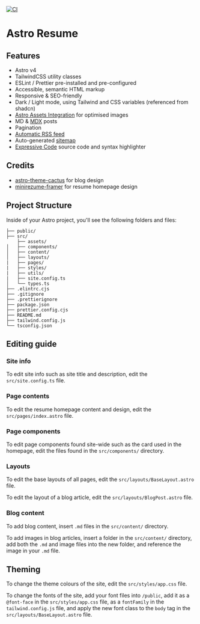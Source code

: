 [![CI](https://github.com/tarunkoshy7/resume-website/actions/workflows/ci.yml/badge.svg)](https://github.com/tarunkoshy7/resume-website/actions/workflows/ci.yml)

# Astro Resume

## Features

- Astro v4
- TailwindCSS utility classes
- ESLint / Prettier pre-installed and pre-configured
- Accessible, semantic HTML markup
- Responsive & SEO-friendly
- Dark / Light mode, using Tailwind and CSS variables (referenced from shadcn)
- [Astro Assets Integration](https://docs.astro.build/en/guides/assets/) for optimised images
- MD & [MDX](https://docs.astro.build/en/guides/markdown-content/#mdx-only-features) posts
- Pagination
- [Automatic RSS feed](https://docs.astro.build/en/guides/rss)
- Auto-generated [sitemap](https://docs.astro.build/en/guides/integrations-guide/sitemap/)
- [Expressive Code](https://expressive-code.com/) source code and syntax highlighter

## Credits

- [astro-theme-cactus](https://github.com/chrismwilliams/astro-theme-cactus) for blog design
- [minirezume-framer](https://minirezume.framer.website/) for resume homepage design

## Project Structure

Inside of your Astro project, you'll see the following folders and files:

```text
├── public/
├── src/
    ├── assets/
│   ├── components/
│   ├── content/
│   ├── layouts/
|   ├── pages/
|   ├── styles/
|   ├── utils/
|   ├── site.config.ts
│   └── types.ts
├── .elintrc.cjs
├── .gitignore
├── .prettierignore
├── package.json
├── prettier.config.cjs
├── README.md
├── tailwind.config.js
└── tsconfig.json
```

## Editing guide

### Site info

To edit site info such as site title and description, edit the `src/site.config.ts` file.

### Page contents

To edit the resume homepage content and design, edit the `src/pages/index.astro` file.

### Page components

To edit page components found site-wide such as the card used in the homepage, edit the files found in the `src/components/` directory.

### Layouts

To edit the base layouts of all pages, edit the `src/layouts/BaseLayout.astro` file.

To edit the layout of a blog article, edit the `src/layouts/BlogPost.astro` file.

### Blog content

To add blog content, insert `.md` files in the `src/content/` directory.

To add images in blog articles, insert a folder in the `src/content/` directory, add both the `.md` and image files into the new folder, and reference the image in your `.md` file.

## Theming

To change the theme colours of the site, edit the `src/styles/app.css` file.

To change the fonts of the site, add your font files into `/public`, add it as a `@font-face` in the `src/styles/app.css` file, as a `fontFamily` in the `tailwind.config.js` file, and apply the new font class to the `body` tag in the `src/layouts/BaseLayout.astro` file.
